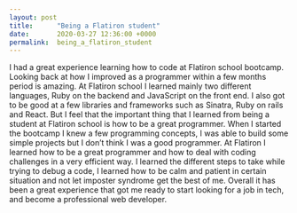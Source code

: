 ```yaml
---
layout: post
title:      "Being a Flatiron student"
date:       2020-03-27 12:36:00 +0000
permalink:  being_a_flatiron_student
---
```



I had a great experience learning how to code at Flatiron school bootcamp. Looking back at how I improved as a programmer within a few months period is amazing.  At Flatiron school I learned mainly two different languages, Ruby on the backend and JavaScript on the front end. I also got to be good at a few libraries and frameworks such as Sinatra, Ruby on rails and React. But I feel that the important thing that I learned from being a student at Flatiron school is how to be a great programmer. When I started the bootcamp I knew a few programming concepts, I was able to build some simple projects but I don’t think I was a good programmer. At Flatiron I learned how to be a great programmer and how to deal with coding challenges in a very efficient way. I learned the different steps to take while trying to debug a code, I learned how to be calm and patient in certain situation and not let imposter syndrome get the best of me. Overall it has been a great experience that got me ready to start looking for a job in tech, and become a professional web developer.
